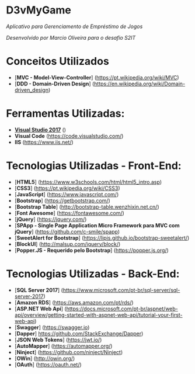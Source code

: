 # D3vMyGame

*Aplicativo para Gerenciamento de Empréstimo de Jogos*

*Desenvolvido por Marcio Oliveira para o desafio S2IT*

# Conceitos Utilizados

* [**MVC - Model-View-Controller**] (https://pt.wikipedia.org/wiki/MVC)
* [**DDD - Domain-Driven Design**] (https://en.wikipedia.org/wiki/Domain-driven_design)

# Ferramentas Utilizadas:

* [**Visual Studio 2017**](https://visualstudio.microsoft.com/) ()
* **Visual Code** (https://code.visualstudio.com/)
* **IIS** (https://www.iis.net/)

# Tecnologias Utilizadas - Front-End:

* [**HTML5**] (https://www.w3schools.com/html/html5_intro.asp)
* [**CSS3**] (https://pt.wikipedia.org/wiki/CSS3)
* [**JavaScript**] (https://www.javascript.com/)
* [**Bootstrap**] (https://getbootstrap.com/)
* [**Bootstrap Table**] (http://bootstrap-table.wenzhixin.net.cn/)
* [**Font Awesome**] (https://fontawesome.com/)
* [**jQuery**] (https://jquery.com/)
* [**SPApp - Single Page Application Micro Framework para MVC com jQuery**] (https://github.com/c-smile/spapp)
* [**SweetAlert for Bootstrap**] (https://lipis.github.io/bootstrap-sweetalert/)
* [**BlockUI**] (http://malsup.com/jquery/block/)
* [**Popper.JS - Requerido pelo Bootstrap**] (https://popper.js.org/)

# Tecnologias Utilizadas - Back-End:

* [**SQL Server 2017**] (https://www.microsoft.com/pt-br/sql-server/sql-server-2017)
* [**Amazon RDS**] (https://aws.amazon.com/pt/rds/)
* [**ASP.NET Web Api**] (https://docs.microsoft.com/pt-br/aspnet/web-api/overview/getting-started-with-aspnet-web-api/tutorial-your-first-web-api)
* [**Swagger**] (https://swagger.io)
* [**Dapper**] https://github.com/StackExchange/Dapper)
* [**JSON Web Tokens**] (https://jwt.io/)
* [**AutoMapper**] (https://automapper.org/)
* [**Ninject**] (https://github.com/ninject/Ninject)
* [**OWin**] (http://owin.org/)
* [**OAuth**] (https://oauth.net/)